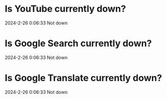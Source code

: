 # Is YouTube currently down?

2024-2-26 0:06:33 Not down

# Is Google Search currently down?

2024-2-26 0:06:33 Not down

# Is Google Translate currently down?

2024-2-26 0:06:33 Not down

